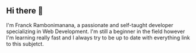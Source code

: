 ## Hi there 👋

I'm Franck Rambonimanana, a passionate and self-taught developer specializing in Web Development. I'm still a beginner in the field however I'm learning really fast and I always try to be up to date with everything link to this subjetct.

